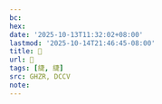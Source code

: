 ```yaml
---
bc:
hex:
date: '2025-10-13T11:32:02+08:00'
lastmod: '2025-10-14T21:46:45-08:00'
title: 󰫡
url: 󰫡
tags: [緁, 緁]
src: GHZR, DCCV
note:
---
```


